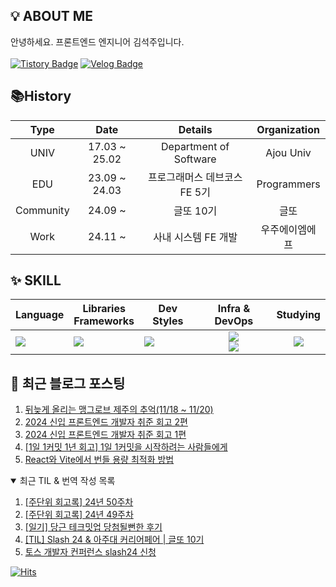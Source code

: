 ## 💡 ABOUT ME

안녕하세요. 프론트엔드 엔지니어 김석주입니다.<br />
<br />
[![Tistory Badge](https://img.shields.io/badge/기록_블로그-shqpdltm.tistory.com-ff5a4a?style=flat-square&logo=Tistory)](https://shqpdltm.tistory.com/)
[![Velog Badge](https://img.shields.io/badge/TIL&번역_Velog-@asdfg7123-Brightgreen?style=flat-square&logo=Velog)](https://velog.io/@asdfg7123/)

## 📚History
| Type | Date | Details | Organization |
| :---: | :---: | :---: | :---: |
| UNIV | 17.03 ~ 25.02 | Department of Software | Ajou Univ |
| EDU | 23.09 ~ 24.03 | 프로그래머스 데브코스 FE 5기 | Programmers |
| Community | 24.09 ~ | 글또 10기 | 글또 |
| Work | 24.11 ~ | 사내 시스템 FE 개발 | 우주에이엠에프 |

## ✨ SKILL

| Language                                                   | Libraries <br /> Frameworks                                         | Dev Styles                                                                      |                                                                        Infra & DevOps                                                                        | Studying                                          |
| ---------------------------------------------------------- | ------------------------------------------------------------------- | ------------------------------------------------------------------------------- | :----------------------------------------------------------------------------------------------------------------------------------------------------------: | :------------------------------------------------: |
| <img src="https://skillicons.dev/icons?i=js,ts&perline="/> | <img src="https://skillicons.dev/icons?i=react,vue&perline="/><br/> | <img src="https://skillicons.dev/icons?i=styledcomponents,sass&perline="/><br/> | <img src="https://skillicons.dev/icons?i=aws,vercel,vite&perline="/> <br/> <img src="https://skillicons.dev/icons?i=githubactions,ubuntu,discord&perline="/> | <img src="https://skillicons.dev/icons?i=nextjs"/> |


## 📄 최근 블로그 포스팅

<div align="left">
<!-- LATEST_POSTS -->

1. <a href="https://shqpdltm.tistory.com/67" target="_blank">뒤늦게 올리는 맹그로브 제주의 추억(11/18 ~ 11/20)</a>
2. <a href="https://shqpdltm.tistory.com/66" target="_blank">2024 신입 프론트엔드 개발자 취준 회고 2편</a>
3. <a href="https://shqpdltm.tistory.com/65" target="_blank">2024 신입 프론트엔드 개발자 취준 회고 1편</a>
4. <a href="https://shqpdltm.tistory.com/64" target="_blank">[1일 1커밋 1년 회고] 1일 1커밋을 시작하려는 사람들에게</a>
5. <a href="https://shqpdltm.tistory.com/63" target="_blank">React와 Vite에서 번들 용량 최적화 방법</a>

<!-- LATEST_POSTS_END -->
</div>
<details open>
  <summary>최근 TIL & 번역 작성 목록</summary>
<!-- LATEST_TILS -->

1. <a href="https://velog.io/@asdfg7123/%EC%A3%BC%EB%8B%A8%EC%9C%84-%ED%9A%8C%EA%B3%A0%EB%A1%9D-24%EB%85%84-50%EC%A3%BC%EC%B0%A8" target="_blank">[주단위 회고록] 24년 50주차</a>
2. <a href="https://velog.io/@asdfg7123/%EC%A3%BC%EB%8B%A8%EC%9C%84-%ED%9A%8C%EA%B3%A0%EB%A1%9D-24%EB%85%84-49%EC%A3%BC%EC%B0%A8" target="_blank">[주단위 회고록] 24년 49주차</a>
3. <a href="https://velog.io/@asdfg7123/TIL-%EB%8B%B9%EA%B7%BC-%ED%85%8C%ED%81%AC%EB%B0%8B%EC%97%85-%EB%8B%B9%EC%B2%A8%EB%90%A0%EB%BB%94%ED%95%9C-%ED%9B%84%EA%B8%B0" target="_blank">[일기] 당근 테크밋업 당첨될뻔한 후기</a>
4. <a href="https://velog.io/@asdfg7123/TIL-Slash-24-%EC%95%84%EC%A3%BC%EB%8C%80-%EC%BB%A4%EB%A6%AC%EC%96%B4%ED%8E%98%EC%96%B4" target="_blank">[TIL] Slash 24 & 아주대 커리어페어 | 글또 10기</a>
5. <a href="https://velog.io/@asdfg7123/%ED%86%A0%EC%8A%A4-%EA%B0%9C%EB%B0%9C%EC%9E%90-%EC%BB%A8%ED%8D%BC%EB%9F%B0%EC%8A%A4-slash24-%EC%8B%A0%EC%B2%AD" target="_blank">토스 개발자 컨퍼런스 slash24 신청</a>

<!-- LATEST_TILS_END -->
</details>

<!--
## 🎯커밋 챌린지 from 2023.09.14

<div align="center">
  <a href="https://git.io/streak-stats">
    <img src="https://streak-stats.demolab.com?user=sojuso" alt="GitHub Streak">
  </a>
</div>
-->
<!-- [![Solved.ac Profile](http://mazassumnida.wtf/api/v2/generate_badge?boj=asdfg7123)](https://solved.ac/asdfg7123/) -->


[![Hits](https://hits.seeyoufarm.com/api/count/incr/badge.svg?url=https%3A%2F%2Fgithub.com%2FSoJuSo&count_bg=%2350A1DF&title_bg=%23555555&icon=&icon_color=%23E7E7E7&title=hits&edge_flat=false)](https://github.com/SoJuSo)
